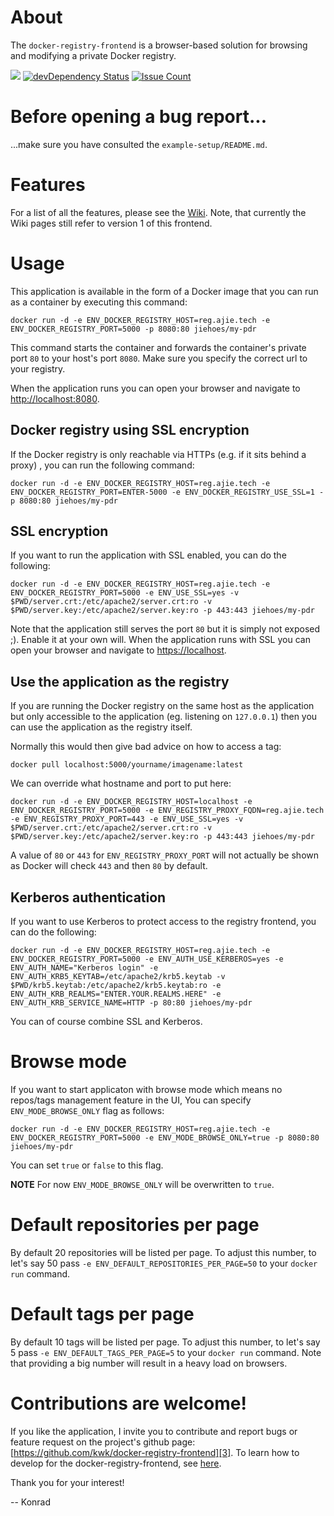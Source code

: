 # About

The `docker-registry-frontend` is a browser-based solution for browsing and modifying a private Docker registry.

[![](https://badge.imagelayers.io/konradkleine/docker-registry-frontend:v2.svg)](https://imagelayers.io/?images=konradkleine/docker-registry-frontend:v2 'Get your own badge on imagelayers.io')
[![devDependency Status](https://david-dm.org/kwk/docker-registry-frontend/dev-status.svg?style=flat-square)](https://david-dm.org/kwk/docker-registry-frontend#info=devDependencies)
[![Issue Count](https://codeclimate.com/github/kwk/docker-registry-frontend/badges/issue_count.svg)](https://codeclimate.com/github/kwk/docker-registry-frontend)

# Before opening a bug report...

...make sure you have consulted the `example-setup/README.md`.

# Features

For a list of all the features, please see the [Wiki][features]. Note, that currently the Wiki pages still refer to version 1 of this frontend.

# Usage

This application is available in the form of a Docker image that you can run as a container by executing this command:

    docker run -d -e ENV_DOCKER_REGISTRY_HOST=reg.ajie.tech -e ENV_DOCKER_REGISTRY_PORT=5000 -p 8080:80 jiehoes/my-pdr

This command starts the container and forwards the container's private port `80` to your host's port `8080`. Make sure you specify the correct url to your registry.

When the application runs you can open your browser and navigate to [http://localhost:8080][1].

## Docker registry using SSL encryption

If the Docker registry is only reachable via HTTPs (e.g. if it sits behind a proxy) , you can run the following command:

    docker run -d -e ENV_DOCKER_REGISTRY_HOST=reg.ajie.tech -e ENV_DOCKER_REGISTRY_PORT=ENTER-5000 -e ENV_DOCKER_REGISTRY_USE_SSL=1 -p 8080:80 jiehoes/my-pdr

## SSL encryption

If you want to run the application with SSL enabled, you can do the following:

    docker run -d -e ENV_DOCKER_REGISTRY_HOST=reg.ajie.tech -e ENV_DOCKER_REGISTRY_PORT=5000 -e ENV_USE_SSL=yes -v $PWD/server.crt:/etc/apache2/server.crt:ro -v $PWD/server.key:/etc/apache2/server.key:ro -p 443:443 jiehoes/my-pdr

Note that the application still serves the port `80` but it is simply not exposed ;). Enable it at your own will. When the application runs with SSL you can open your browser and navigate to [https://localhost][2].

## Use the application as the registry

If you are running the Docker registry on the same host as the application but only accessible to the application (eg. listening on `127.0.0.1`) then you can use the application as the registry itself.

Normally this would then give bad advice on how to access a tag:

    docker pull localhost:5000/yourname/imagename:latest

We can override what hostname and port to put here:

    docker run -d -e ENV_DOCKER_REGISTRY_HOST=localhost -e ENV_DOCKER_REGISTRY_PORT=5000 -e ENV_REGISTRY_PROXY_FQDN=reg.ajie.tech -e ENV_REGISTRY_PROXY_PORT=443 -e ENV_USE_SSL=yes -v $PWD/server.crt:/etc/apache2/server.crt:ro -v $PWD/server.key:/etc/apache2/server.key:ro -p 443:443 jiehoes/my-pdr

A value of `80` or `443` for `ENV_REGISTRY_PROXY_PORT` will not actually be shown as Docker will check `443` and then `80` by default.

## Kerberos authentication

If you want to use Kerberos to protect access to the registry frontend, you can
do the following:

    docker run -d -e ENV_DOCKER_REGISTRY_HOST=reg.ajie.tech -e ENV_DOCKER_REGISTRY_PORT=5000 -e ENV_AUTH_USE_KERBEROS=yes -e ENV_AUTH_NAME="Kerberos login" -e ENV_AUTH_KRB5_KEYTAB=/etc/apache2/krb5.keytab -v $PWD/krb5.keytab:/etc/apache2/krb5.keytab:ro -e ENV_AUTH_KRB_REALMS="ENTER.YOUR.REALMS.HERE" -e ENV_AUTH_KRB_SERVICE_NAME=HTTP -p 80:80 jiehoes/my-pdr

You can of course combine SSL and Kerberos.

# Browse mode

If you want to start applicaton with browse mode which means no repos/tags management feature in the UI, You can specify `ENV_MODE_BROWSE_ONLY` flag as follows:

    docker run -d -e ENV_DOCKER_REGISTRY_HOST=reg.ajie.tech -e ENV_DOCKER_REGISTRY_PORT=5000 -e ENV_MODE_BROWSE_ONLY=true -p 8080:80 jiehoes/my-pdr

You can set `true` or `false` to this flag.

**NOTE** For now `ENV_MODE_BROWSE_ONLY` will be overwritten to `true`.

# Default repositories per page

By default 20 repositories will be listed per page. To adjust this number, to
let's say 50 pass `-e ENV_DEFAULT_REPOSITORIES_PER_PAGE=50` to your `docker run`
command.

# Default tags per page

By default 10 tags will be listed per page. To adjust this number, to
let's say 5 pass `-e ENV_DEFAULT_TAGS_PER_PAGE=5` to your `docker run`
command. Note that providing a big number will result in a heavy load on browsers.

# Contributions are welcome!

If you like the application, I invite you to contribute and report bugs or feature request on the project's github page: [https://github.com/kwk/docker-registry-frontend][3].
To learn how to develop for the docker-registry-frontend, see [here](develop/README.md).

Thank you for your interest!

 -- Konrad


  [1]: http://localhost:8080
  [2]: https://localhost
  [3]: https://github.com/kwk/docker-registry-frontend
  [features]: https://github.com/kwk/docker-registry-frontend/wiki/Features
  [v1branch]: https://github.com/kwk/docker-registry-frontend/tree/v1-deprecated
